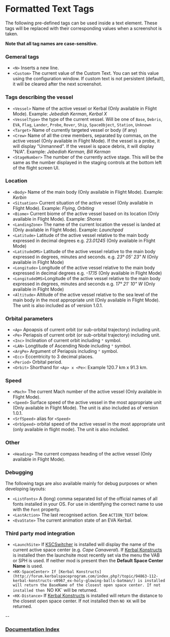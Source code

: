 # Formatted Text Tags

The following pre-defined tags can be used inside a text element. These tags will be replaced with their corresponding values when a screenshot is taken.

__Note that all tag names are case-sensitive.__

### Gemeral tags
* `<N>` Inserts a new line.
* `<Custom>` The current value of the Custom Text. You can set this value using the configuration window. If custom text is not persistent (default), it will be cleared after the next screenshot.

### Tags describing the vessel
* `<Vessel>` Name of the active vessel or Kerbal (Only available in Flight Mode). Example: _Jebediah Kerman_, _Kerbal X_
* `<VesselType>` the type of the current vessel. Will be one of `Base`, `Debris`, `EVA`, `Flag`, `Lander`, `Probe`, `Rover`, `Ship`, `SpaceObject`, `Station`, `Unknown`
* `<Target>` Name of currently targeted vessel or body (if any)
* `<Crew>` Name of all the crew members, separated by commas, on the active vessel (Only available in Flight Mode). If the vessel is a probe, it will display "Unmanned". If the vessel is space debris, it will display "N/A". Example: _Jebediah Kerman, Bill Kerman_
* `<StageNumber>` The number of the currently active stage. This will be the same as the number displayed in the staging controls at the bottom left of the flight screen UI.

### Location
* `<Body>` Name of the main body (Only available in Flight Mode). Example: _Kerbin_
* `<Situation>` Current situation of the active vessel (Only available in Flight Mode). Example: _Flying_, _Orbiting_
* `<Biome>` Current biome of the active vessel based on its location (Only available in Flight Mode). Example: _Shores_
* `<LandingZone>` The name of the current location the vessel is landed at (Only available in Flight Mode). Example: _Launchpad_
* `<Latitude>` Latitude of the active vessel relative to the main body expressed in decimal degrees e.g. _23.01245_ (Only available in Flight Mode)
* `<LatitudeDMS>` Latitude of the active vessel relative to the main body expressed in degrees, minutes and seconds. e.g. _23° 05' 23" N_  (Only available in Flight Mode)
* `<Longitude>` Longitude of the active vessel relative to the main body expressed in decimal degrees e.g. _-17.15_ (Only available in Flight Mode)
* `<LongitudeDMS>`Longitude of the active vessel relative to the main body expressed in degrees, minutes and seconds e.g. _17° 21' 10" W_  (Only available in Flight Mode)
* `<Altitude>` Altitude of the active vessel relative to the sea level of the main body in the most appropriate unit (Only available in Flight Mode). The unit is also included as of version 1.0.1.

### Orbital parameters
* `<Ap>` Apoapsis of current orbit (or sub-orbital trajectory) including unit. 
* `<Pe>` Periapsis of current orbit (or sub-orbital trajectory) including unit. 
* `<Inc>` Inclination of current orbit including `°` symbol.
* `<LAN>` Longtitude of Ascending Node including `°` symbol.
* `<ArgPe>` Argument of Periapsis including `°` symbol.
* `<Ecc>` Eccentricity to 3 decimal places.
* `<Period>` Orbital period.
* `<Orbit>` Shorthand for `<Ap> x <Pe>`: Example 120.7 km x 91.3 km.

### Speed
* `<Mach>` The current Mach number of the active vessel (Only available in Flight Mode).
* `<Speed>` Surface speed of the active vessel in the most appropriate unit (Only available in Flight Mode). The unit is also included as of version 1.0.1.
* `<SrfSpeed>` alias for `<Speed>`
* `<OrbSpeed>` orbital speed of the active vessel in the most appropriate unit (only available in flight mode). The unit is also included.

### Other
* `<Heading>` The current compass heading of the active vessel (Only available in Flight Mode).

### Debugging
The following tags are also available mainly for debug purposes or when developing layouts:

* `<ListFonts>` A (long) comma separated list of the official names of all fonts installed in your OS. For use in identifying the correct name to use with the `Font` property.
* `<LastAction>` The last recognised action. See `ACTION_TEXT` below.
* `<EvaState>` The current animation state of an EVA Kerbal.

### Third party mod integration
* `<LaunchSite>` If [KSCSwitcher](http://forum.kerbalspaceprogram.com/index.php?/topic/106206-105-regexs-useful-mod-emporium/) is installed will display the name of the current active space center (e.g. _Cape Canaveral_). If [Kerbal Konstructs](http://forum.kerbalspaceprogram.com/index.php?/topic/94863-112-kerbal-konstructs-v0967_ex-holy-glowing-balls-batman/) is installed then the launchsite most recently set via the menu the VAB or SPH is used. If neither mod is present then the __Default Space Center Name__ is used.
* `<KK-SpaceCenter> If [Kerbal Konstructs](http://forum.kerbalspaceprogram.com/index.php?/topic/94863-112-kerbal-konstructs-v0967_ex-holy-glowing-balls-batman/) is installed will return the BaseName of the closest open space center. If not installed then `NO KK` will be returned.
* `<KK-Distance>` If [Kerbal Konstructs](http://forum.kerbalspaceprogram.com/index.php?/topic/94863-112-kerbal-konstructs-v0967_ex-holy-glowing-balls-batman/) is installed will return the distance to the closest open space center. If not installed then `NO KK` will be returned.



--
### [Documentation Index](../README.md)